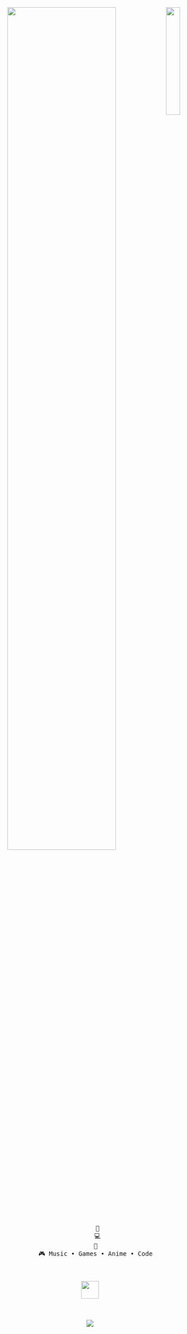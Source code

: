 <div align="center">
<img src="https://i.pinimg.com/originals/01/70/14/017014bfc3fa1423364ae1c63209f8fb.jpg" width="25%" align="right" />
<img src="https://readme-typing-svg.demolab.com?font=Inconsolata&weight=500&size=50&duration=4000&pause=300&color=4dc9ff&center=true&vCenter=true&multiline=true&repeat=false&random=false&width=1300&height=140&lines=Hello+hello;I'm+Rafaella+%E2%9C%A9" width="70%" />
<br><br>
<pre>
    💼
    💻
    📖 
    🎮 Music • Games • Anime • Code 
</pre>
<br><br>
<img src="https://images-wixmp-ed30a86b8c4ca887773594c2.wixmp.com/f/0906fab5-213c-4a48-beca-04177223b00e/d4h1doi-6d6c3c47-0625-44ad-927a-eeff30520411.gif?token=eyJ0eXAiOiJKV1QiLCJhbGciOiJIUzI1NiJ9.eyJzdWIiOiJ1cm46YXBwOjdlMGQxODg5ODIyNjQzNzNhNWYwZDQxNWVhMGQyNmUwIiwiaXNzIjoidXJuOmFwcDo3ZTBkMTg4OTgyMjY0MzczYTVmMGQ0MTVlYTBkMjZlMCIsIm9iaiI6W1t7InBhdGgiOiJcL2ZcLzA5MDZmYWI1LTIxM2MtNGE0OC1iZWNhLTA0MTc3MjIzYjAwZVwvZDRoMWRvaS02ZDZjM2M0Ny0wNjI1LTQ0YWQtOTI3YS1lZWZmMzA1MjA0MTEuZ2lmIn1dXSwiYXVkIjpbInVybjpzZXJ2aWNlOmZpbGUuZG93bmxvYWQiXX0.EKYMLE_dH4SG6LCxgHuKKR-N3uk1KXlinXQwtHYZNYU" height="40" />
<br><br><br>
    
[![](https://img.shields.io/badge/linkedin-0a66c2)]((https://www.linkedin.com/in/rafaella-hahon-114b35260/))
</div>
